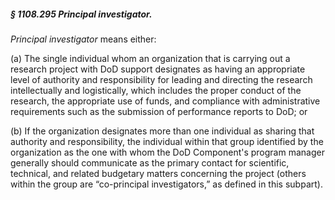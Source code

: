 ##### § 1108.295 Principal investigator. #####

*Principal investigator* means either:

(a) The single individual whom an organization that is carrying out a research project with DoD support designates as having an appropriate level of authority and responsibility for leading and directing the research intellectually and logistically, which includes the proper conduct of the research, the appropriate use of funds, and compliance with administrative requirements such as the submission of performance reports to DoD; or

(b) If the organization designates more than one individual as sharing that authority and responsibility, the individual within that group identified by the organization as the one with whom the DoD Component's program manager generally should communicate as the primary contact for scientific, technical, and related budgetary matters concerning the project (others within the group are “co-principal investigators,” as defined in this subpart).